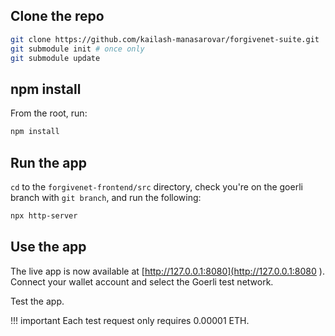 ## Clone the repo

```sh
git clone https://github.com/kailash-manasarovar/forgivenet-suite.git
git submodule init # once only
git submodule update
```

## npm install

From the root, run:

```sh
npm install
```

## Run the app

`cd` to the `forgivenet-frontend/src` directory, check you're on the goerli branch with `git branch`, and run the following:

```sh
npx http-server
```

## Use the app

The live app is now available at [http://127.0.0.1:8080](http://127.0.0.1:8080
). Connect your wallet account and select the Goerli test network.

Test the app.

!!! important
    Each test request only requires 0.00001 ETH.